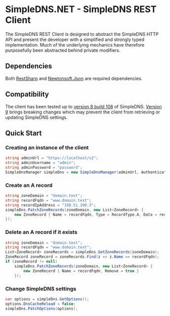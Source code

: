 # SimpleDNS.NET - SimpleDNS REST Client
The SimpleDNS REST Client is designed to abstract the SimpleDNS HTTP API and present the developer with a simplified and strongly typed implementation. Much of the underlying mechanics have therefore purposefully been abstracted behind private modifiers.

## Dependencies
Both [RestSharp](https://github.com/restsharp/RestSharp) and [Newtonsoft.Json](https://github.com/JamesNK/Newtonsoft.Json) are required dependencies.

## Compatibility
The client has been tested up to [version 8 build 108](https://simpledns.plus/news/78/simple-dns-plus-v-8-0-build-108-released-dns-flag-day-update) of SimpleDNS. [Version 9](https://simpledns.plus/news/79/simple-dns-plus-v-9-0-released) brings breaking changes which may prevent the client from retrieving or updating SimpleDNS settings.

## Quick Start

### Creating an instance of the client
```csharp
string adminUrl = "https://localhost/v2";
string adminUsername = "admin";
string adminPassword = "password";
SimpleDnsManager simpleDns = new SimpleDnsManager(adminUrl, AuthenticationMode.Digest, adminUsername, adminPassword, true);
```

### Create an A record
```csharp
string zoneDomain = "domain.text";
string recordFqdn = "www.domain.text";
string recordIpAddress = "198.51.100.3";
simpleDns.PatchZoneRecords(zoneDomain, new List<ZoneRecord> {
    new ZoneRecord { Name = recordFqdn, Type = RecordType.A, Data = recordIpAddress, Ttl = 14400 }
});
```

### Delete an A record if it exists
```csharp
string zoneDomain = "domain.text";
string recordFqdn = "www.domain.text";
List<ZoneRecord> zoneRecords = simpleDns.GetZoneRecords(zoneDomain);
ZoneRecord zoneRecord = zoneRecords.Find(z => z.Name == recordFqdn);
if (zoneRecord != null)
    simpleDns.PatchZoneRecords(zoneDomain, new List<ZoneRecord> {
        new ZoneRecord { Name = recordFqdn, Remove = true }
    });
```

### Change SimpleDNS settings
```csharp
var options = simpleDns.GetOptions();
options.DnsCacheReload = false;
simpleDns.PatchOptions(options);
```
